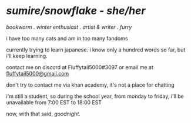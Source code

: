 # _**sumire/snowflake - she/her**_

_bookworm . winter enthusiast .
artist & writer . furry_

i have too many cats and am in too many fandoms

currently trying to learn japanese.
i know only a hundred words so far,
but i'll keep learning.

contact me on discord at Fluffytail5000#3097
or email me at fluffytail5000@gmail.com

don't try to contact me via khan academy,
it's not a place for chatting

i'm still a student,
so during the school year,
from monday to friday,
i'll be unavailable
from 7:00 EST to 18:00 EST

now,
with that said,
_goodnight._

